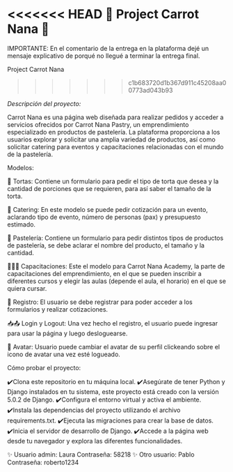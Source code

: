 <<<<<<< HEAD
🥕 **Project Carrot Nana** 🥕
=======
IMPORTANTE: En el comentario de la entrega en la plataforma dejé un mensaje explicativo de porqué no llegué a terminar la entrega final.





Project Carrot Nana
>>>>>>> c1b683720d1b367d911c45208aa00773ad043b93

*Descripción del proyecto:*

Carrot Nana es una página web diseñada para realizar pedidos y acceder a servicios ofrecidos por Carrot Nana Pastry, un emprendimiento especializado en productos de pastelería. La plataforma proporciona a los usuarios  explorar y solicitar una amplia variedad de productos, así como solicitar catering para eventos y capacitaciones relacionadas con el mundo de la pastelería.

Modelos:

🎂 Tortas: Contiene un formulario para pedir el tipo de torta que desea y la cantidad de porciones que se requieren, para así saber el tamaño de la torta.

🍭 Catering: En este modelo se puede pedir cotización para un evento, aclarando tipo de evento, número de personas (pax) y presupuesto estimado.

🍪 Pastelería: Contiene un formulario para pedir distintos tipos de productos de pastelería, se debe aclarar el nombre del producto, el tamaño y la cantidad.

👩🏽‍🏫 Capacitaciones: Este el modelo para Carrot Nana Academy, la parte de capacitaciones del emprendimiento, en el que se pueden inscribir a diferentes cursos y elegir las aulas (depende el aula, el horario) en el que se quiera cursar.

📝 Registro: El usuario se debe registrar para poder acceder a los formularios y realizar cotizaciones.

📥📤 Login y Logout: Una vez hecho el registro, el usuario puede ingresar para usar la página y luego desloguearse.

👤 Avatar: Usuario puede cambiar el avatar de su perfil clickeando sobre el icono de avatar una vez esté logueado.

Cómo probar el proyecto:

✔️Clona este repositorio en tu máquina local.
✔️Asegúrate de tener Python y Django instalados en tu sistema, este proyecto está creado con la versión 5.0.2 de Django.
✔️Configura el entorno virtual y activa el ambiente.
✔️Instala las dependencias del proyecto utilizando el archivo requirements.txt.
✔️Ejecuta las migraciones para crear la base de datos.
✔️Inicia el servidor de desarrollo de Django.
✔️Accede a la página web desde tu navegador y explora las diferentes funcionalidades.


✨ Usuario admin: Laura Contraseña: 58218
✨ Otro usuario: Pablo Contraseña: roberto1234





